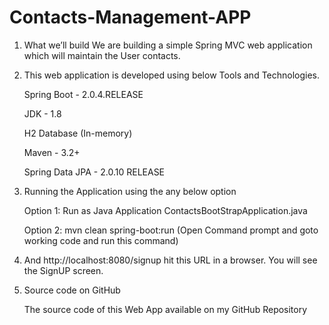 # Contacts-Management-APP

1. What we’ll build
   We are building a simple Spring MVC web application which will maintain the User contacts.

2. This web application is developed using below Tools and Technologies.

   Spring Boot - 2.0.4.RELEASE

   JDK - 1.8

   H2 Database (In-memory)

   Maven - 3.2+

   Spring Data JPA - 2.0.10 RELEASE

3. Running the Application using the any below option

   Option 1: Run as Java Application ContactsBootStrapApplication.java

   Option 2: mvn clean spring-boot:run (Open Command prompt and goto working code and run this command)

4. And http://localhost:8080/signup hit this URL in a browser.
   You will see the SignUP screen.

5. Source code on GitHub

   The source code of this Web App available on my GitHub Repository
